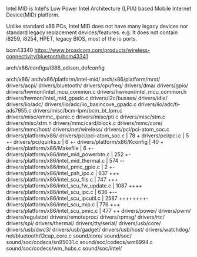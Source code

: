 Intel MID is Intel's Low Power Intel Architecture (LPIA) based Mobile Internet Device(MID) platform.

Unlike standard x86 PCs, Intel MID does not have many legacy devices nor standard legacy replacement devices/features. e.g. It does not contain i8259, i8254, HPET, legacy BIOS, most of the io ports.


bcm43340
https://www.broadcom.com/products/wireless-connectivity/bluetooth/bcm43341

arch/x86/configs/i386_edison_defconfig

arch/x86/
arch/x86/platform/intel-mid/
arch/x86/platform/mrst/
drivers/acpi/
drivers/bluetooth/
drivers/cpufreq/
drivers/dma/
drivers/gpio/
drivers/hwmon/intel_mcu_common.c
drivers/hwmon/intel_mcu_common.h
drivers/hwmon/intel_mid_gpadc.c
drivers/i2c/busses/
drivers/idle/
drivers/iio/adc/
drivers/iio/adc/iio_basincove_gpadc.c
drivers/iio/adc/ti-ads7955.c
drivers/misc/bcm-lpm/bcm_bt_lpm.c
drivers/misc/emmc_ipanic.c
drivers/misc/pti.c
drivers/misc/stm.c
drivers/misc/stm.h
drivers/mmc/card/block.c
drivers/mmc/core/
drivers/mmc/host/
drivers/net/wireless/
drivers/pci/pci-atom_soc.c
drivers/platform/x86/
 drivers/pci/pci-atom_soc.c                         |   78 +
 drivers/pci/pci.c                                  |    5 +-
 drivers/pci/quirks.c                               |    6 +-
 drivers/platform/x86/Kconfig                       |   40 +
 drivers/platform/x86/Makefile                      |    6 +-
 drivers/platform/x86/intel_mid_powerbtn.c          |  252 +-
 drivers/platform/x86/intel_mid_thermal.c           |  574 --
 drivers/platform/x86/intel_pmic_gpio.c             |    2 +-
 drivers/platform/x86/intel_psh_ipc.c               |  637 +++
 drivers/platform/x86/intel_scu_flis.c              |  747 +++
 drivers/platform/x86/intel_scu_fw_update.c         | 1087 ++++
 drivers/platform/x86/intel_scu_ipc.c               |  636 +--
 drivers/platform/x86/intel_scu_ipcutil.c           | 2587 ++++++++-
 drivers/platform/x86/intel_scu_mip.c               |  776 +++
 drivers/platform/x86/intel_scu_pmic.c              |  477 ++
drivers/power/
drivers/pwm/
drivers/regulator/
drivers/remoteproc/
drivers/rpmsg/
drivers/rtc/
drivers/spi/
drivers/thermal/
drivers/tty/serial/
drivers/usb/core/
drivers/usb/dwc3/
drivers/usb/gadget/
drivers/usb/host/
drivers/watchdog/
net/bluetooth/l2cap_core.c
sound/core/
sound/soc/
sound/soc/codecs/sn95031.c
sound/soc/codecs/wm8994.c
sound/soc/codecs/wm_hubs.c
sound/soc/intel/
